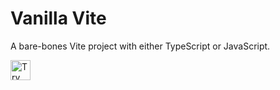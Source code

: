 # Vanilla Vite
A bare-bones Vite project with either TypeScript or JavaScript.

<a href="https://idx.google.com/new?template=https://github.com/project-idx/community-templates/tree/main/vite-vanilla">
  <img height="32" alt="Try in IDX" src="https://cdn.idx.dev/btn/try_dark_32.svg">
</a>

